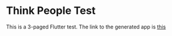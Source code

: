 # Think People Test
 This is a 3-paged Flutter test. The link to the generated app is [this](https://drive.google.com/file/d/1LyTimPyUlcHs8QWhPJqO9sXb7exccTVB/view?usp=sharing)
 
 
 
